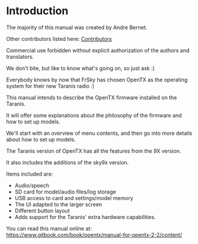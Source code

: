 # Introduction

The majority of this manual was created by Andre Bernet.

Other contributors listed here: [Contributors](contributors.md)  

Commercial use forbidden without explicit authorization of the authors and translators. 

We don't bite, but like to know what's going on, so just ask :)

Everybody knows by now that FrSky has chosen OpenTX as the operating system for their new Taranis radio :)

This manual intends to describe the OpenTX firmware installed on the Taranis.

It will offer some explanations about the philosophy of the firmware and how to set up models.

We'll start with an overview of menu contents, and then go into more details about how to set up models.

The Taranis version of OpenTX has all the features from the 9X version.

It also includes the additions of the sky9x version.

Items included are:
* Audio/speech
* SD card for model/audio files/log storage
* USB access to card and settings/model memory
* The UI adapted to the larger screen
* Different button layout
* Adds support for the Taranis' extra hardware capabilities.

You can read this manual online at: https://www.gitbook.com/book/opentx/manual-for-opentx-2-2/content/
